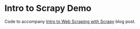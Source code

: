 # Intro to Scrapy Demo

Code to accompany [Intro to Web Scraping with Scrapy](https://www.tada-blog.xyz/learning/scrapy-guide) blog post.
